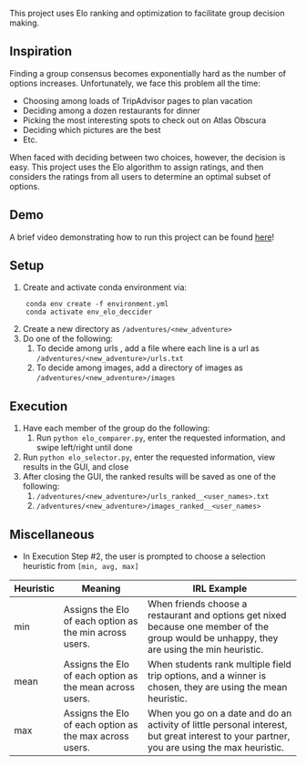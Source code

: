 This project uses Elo ranking and optimization to facilitate group decision making.

## Inspiration

Finding a group consensus becomes exponentially hard as the number of options increases.  Unfortunately, we face this problem all the time:

- Choosing among loads of TripAdvisor pages to plan vacation
- Deciding among a dozen restaurants for dinner
- Picking the most interesting spots to check out on Atlas Obscura
- Deciding which pictures are the best
- Etc.

When faced with deciding between two choices, however, the decision is easy.  This project uses the Elo algorithm to assign ratings, and then considers the ratings from all users to determine an optimal subset of options.

## Demo
A brief video demonstrating how to run this project can be found [here](www.youtube.com)!

## Setup
1. Create and activate conda environment via:
```
    conda env create -f environment.yml
    conda activate env_elo_deccider
```
2. Create a new directory as `/adventures/<new_adventure>`
3. Do one of the following:
    1. To decide among urls , add a file where each line is a url as `/adventures/<new_adventure>/urls.txt`
    2. To decide among images, add a directory of images as `/adventures/<new_adventure>/images`

## Execution
1. Have each member of the group do the following:
    1. Run `python elo_comparer.py`, enter the requested information, and swipe left/right until done
2.  Run `python elo_selector.py`, enter the requested information, view results in the GUI, and close
3.  After closing the GUI, the ranked results will be saved as one of the following:
    1.  `/adventures/<new_adventure>/urls_ranked__<user_names>.txt`
    2.  `/adventures/<new_adventure>/images_ranked__<user_names>`

## Miscellaneous
- In Execution Step #2, the user is prompted to choose a selection heuristic from `[min, avg, max]`

| Heuristic     | Meaning       | IRL Example   |
| ------------- | ------------- | ------------- |
| min           | Assigns the Elo of each option as the min across users. | When friends choose a restaurant and options get nixed because one member of the group would be unhappy, they are using the min heuristic. |
| mean | Assigns the Elo of each option as the mean across users. | When students rank multiple field trip options, and a winner is chosen, they are using the mean heuristic.  |
| max | Assigns the Elo of each option as the max across users. | When you go on a date and do an activity of little personal interest, but great interest to your partner, you are using the max heuristic. | 



